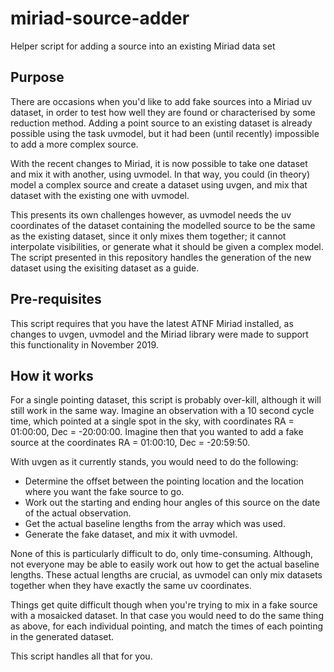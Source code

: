 # miriad-source-adder
Helper script for adding a source into an existing Miriad data set

## Purpose
There are occasions when you'd like to add fake sources into a Miriad uv dataset, in order to test how
well they are found or characterised by some reduction method. Adding a point source to an existing dataset
is already possible using the task uvmodel, but it had been (until recently) impossible to add a more
complex source.

With the recent changes to Miriad, it is now possible to take one dataset and mix it with another, using uvmodel.
In that way, you could (in theory) model a complex source and create a dataset using uvgen, and mix that dataset with
the existing one with uvmodel.

This presents its own challenges however, as uvmodel needs the uv coordinates of the dataset containing the modelled
source to be the same as the existing dataset, since it only mixes them together; it cannot interpolate visibilities,
or generate what it should be given a complex model. The script presented in this repository handles the generation
of the new dataset using the exisiting dataset as a guide.

## Pre-requisites
This script requires that you have the latest ATNF Miriad installed, as changes to uvgen, uvmodel and the Miriad
library were made to support this functionality in November 2019.

## How it works
For a single pointing dataset, this script is probably over-kill, although it will still work in the same way.
Imagine an observation with a 10 second cycle time, which pointed at a single spot in the sky, with coordinates
RA = 01:00:00, Dec = -20:00:00. Imagine then that you wanted to add a fake source at the coordinates
RA = 01:00:10, Dec = -20:59:50.

With uvgen as it currently stands, you would need to do the following:
* Determine the offset between the pointing location and the location where you want the fake source to go.
* Work out the starting and ending hour angles of this source on the date of the actual observation.
* Get the actual baseline lengths from the array which was used.
* Generate the fake dataset, and mix it with uvmodel.

None of this is particularly difficult to do, only time-consuming. Although, not everyone may be able to easily work
out how to get the actual baseline lengths. These actual lengths are crucial, as uvmodel can only mix datasets
together when they have exactly the same uv coordinates.

Things get quite difficult though when you're trying to mix in a fake source with a mosaicked dataset. In that case
you would need to do the same thing as above, for each individual pointing, and match the times of each pointing in the
generated dataset.

This script handles all that for you.
